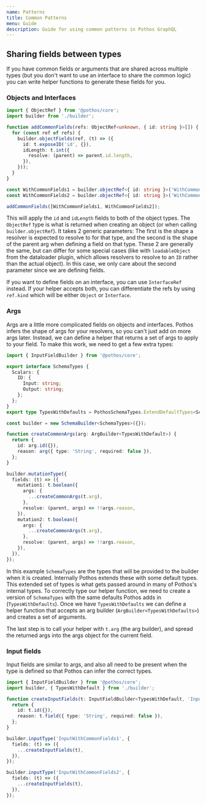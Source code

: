 ```yaml
---
name: Patterns
title: Common Patterns
menu: Guide
description: Guide for using common patterns in Pothos GraphQL
---
```


## Sharing fields between types

If you have common fields or arguments that are shared across multiple types (but you don't want to
use an interface to share the common logic) you can write helper functions to generate these fields
for you.

### Objects and Interfaces

```typescript
import { ObjectRef } from '@pothos/core';
import builder from './builder';

function addCommonFields(refs: ObjectRef<unknown, { id: string }>[]) {
  for (const ref of refs) {
    builder.objectFields(ref, (t) => ({
      id: t.exposeID('id', {}),
      idLength: t.int({
        resolve: (parent) => parent.id.length,
      }),
    }));
  }
}

const WithCommonFields1 = builder.objectRef<{ id: string }>('WithCommonFields1').implement({});
const WithCommonFields2 = builder.objectRef<{ id: string }>('WithCommonFields2').implement({});

addCommonFields([WithCommonFields1, WithCommonFields2]);
```

This will apply the `id` and `idLength` fields to both of the object types. The `ObjectRef` type is
what is returned when creating an object (or when calling `builder.objectRef`). It takes 2 generic
parameters: The first is the shape a resolver is expected to resolve to for that type, and the
second is the shape of the parent arg when defining a field on that type. These 2 are generally the
same, but can differ for some special cases (like with `loadableObject` from the dataloader plugin,
which allows resolvers to resolve to an `ID` rather than the actual object). In this case, we only
care about the second parameter since we are defining fields.

If you want to define fields on an interface, you can use `InterfaceRef` instead. If your helper
accepts both, you can differentiate the refs by using `ref.kind` which will be either `Object` or
`Interface`.

### Args

Args are a little more complicated fields on objects and interfaces. Pothos infers the shape of args
for your resolvers, so you can't just add on more args later. Instead, we can define a helper that
returns a set of args to apply to your field. To make this work, we need to get a few extra types:

```typescript
import { InputFieldBuilder } from '@pothos/core';

export interface SchemaTypes {
  Scalars: {
    ID: {
      Input: string;
      Output: string;
    };
  };
}
export type TypesWithDefaults = PothosSchemaTypes.ExtendDefaultTypes<SchemaTypes>;

const builder = new SchemaBuilder<SchemaTypes>({});

function createCommonArgs(arg: ArgBuilder<TypesWithDefault>) {
  return {
    id: arg.id({}),
    reason: arg({ type: 'String', required: false }),
  };
}

builder.mutationType({
  fields: (t) => ({
    mutation1: t.boolean({
      args: {
        ...createCommonArgs(t.arg),
      },
      resolve: (parent, args) => !!args.reason,
    }),
    mutation2: t.boolean({
      args: {
        ...createCommonArgs(t.arg),
      },
      resolve: (parent, args) => !!args.reason,
    }),
  }),
});
```

In this example `SchemaTypes` are the types that will be provided to the builder when it is created.
Internally Pothos extends these with some default types. This extended set of types is what gets
passed around in many of Pothos's internal types. To correctly type our helper function, we need to
create a version of `SchemaTypes` with the same defaults Pothos adds in (`TypesWithDefaults`). Once
we have `TypesWithDefaults` we can define a helper function that accepts an arg builder
(`ArgBuilder<TypesWithDefaults>`) and creates a set of arguments.

The last step is to call your helper with `t.arg` (the arg builder), and spread the returned args
into the args object for the current field.

### Input fields

Input fields are similar to args, and also all need to be present when the type is defined so that
Pothos can infer the correct types.

```typescript
import { InputFieldBuilder } from '@pothos/core';
import builder, { TypesWithDefault } from './builder';

function createInputFields(t: InputFieldBuilder<TypesWithDefault, 'InputObject'>) {
  return {
    id: t.id({}),
    reason: t.field({ type: 'String', required: false }),
  };
}

builder.inputType('InputWithCommonFields1', {
  fields: (t) => ({
    ...createInputFields(t),
  }),
});

builder.inputType('InputWithCommonFields2', {
  fields: (t) => ({
    ...createInputFields(t),
  }),
});
```
